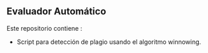 ## Evaluador Automático

Este repositorio contiene : 
*  Script para detección de plagio usando el algoritmo winnowing.


